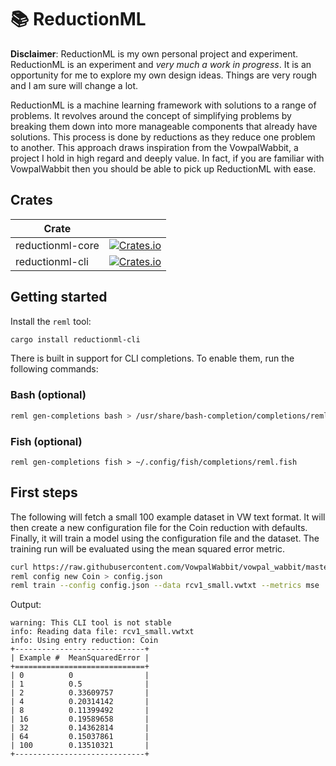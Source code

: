 # 📚 ReductionML

**Disclaimer**: ReductionML is my own personal project and experiment. ReductionML is an experiment and *very much a work in progress*. It is an opportunity for me to explore my own design ideas. Things are very rough and I am sure will change a lot.

ReductionML is a machine learning framework with solutions to a range of problems. It revolves around the concept of simplifying problems by breaking them down into more manageable components that already have solutions. This process is done by reductions as they reduce one problem to another. This approach draws inspiration from the VowpalWabbit, a project I hold in high regard and deeply value. In fact, if you are familiar with VowpalWabbit then you should be able to pick up ReductionML with ease.

## Crates

| Crate |  |
| --- | --- |
| reductionml-core | [![Crates.io](https://img.shields.io/crates/v/reductionml-core)](https://crates.io/crates/reductionml-core) |
| reductionml-cli | [![Crates.io](https://img.shields.io/crates/v/reductionml-cli)](https://crates.io/crates/reductionml-cli) |

## Getting started

Install the `reml` tool:
```sh
cargo install reductionml-cli
```

There is built in support for CLI completions. To enable them, run the following commands:
### Bash (optional)

```sh
reml gen-completions bash > /usr/share/bash-completion/completions/reml
```

### Fish (optional)

```fish
reml gen-completions fish > ~/.config/fish/completions/reml.fish
```

## First steps

The following will fetch a small 100 example dataset in VW text format. It will then create a new configuration file for the Coin reduction with defaults. Finally, it will train a model using the configuration file and the dataset. The training run will be evaluated using the mean squared error metric.

```sh
curl https://raw.githubusercontent.com/VowpalWabbit/vowpal_wabbit/master/test/test-sets/0001.dat > rcv1_small.vwtxt
reml config new Coin > config.json
reml train --config config.json --data rcv1_small.vwtxt --metrics mse
```

Output:
```
warning: This CLI tool is not stable
info: Reading data file: rcv1_small.vwtxt
info: Using entry reduction: Coin
+-----------------------------+
| Example #  MeanSquaredError |
+=============================+
| 0          0                |
| 1          0.5              |
| 2          0.33609757       |
| 4          0.20314142       |
| 8          0.11399492       |
| 16         0.19589658       |
| 32         0.14362814       |
| 64         0.15037861       |
| 100        0.13510321       |
+-----------------------------+
```
